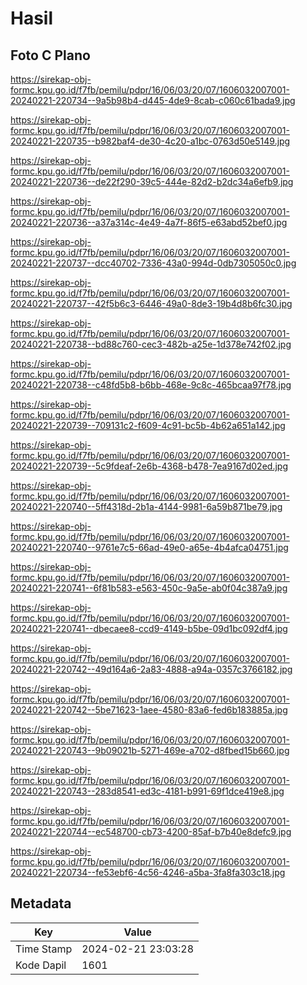 # Hasil

## Foto C Plano

https://sirekap-obj-formc.kpu.go.id/f7fb/pemilu/pdpr/16/06/03/20/07/1606032007001-20240221-220734--9a5b98b4-d445-4de9-8cab-c060c61bada9.jpg

https://sirekap-obj-formc.kpu.go.id/f7fb/pemilu/pdpr/16/06/03/20/07/1606032007001-20240221-220735--b982baf4-de30-4c20-a1bc-0763d50e5149.jpg

https://sirekap-obj-formc.kpu.go.id/f7fb/pemilu/pdpr/16/06/03/20/07/1606032007001-20240221-220736--de22f290-39c5-444e-82d2-b2dc34a6efb9.jpg

https://sirekap-obj-formc.kpu.go.id/f7fb/pemilu/pdpr/16/06/03/20/07/1606032007001-20240221-220736--a37a314c-4e49-4a7f-86f5-e63abd52bef0.jpg

https://sirekap-obj-formc.kpu.go.id/f7fb/pemilu/pdpr/16/06/03/20/07/1606032007001-20240221-220737--dcc40702-7336-43a0-994d-0db7305050c0.jpg

https://sirekap-obj-formc.kpu.go.id/f7fb/pemilu/pdpr/16/06/03/20/07/1606032007001-20240221-220737--42f5b6c3-6446-49a0-8de3-19b4d8b6fc30.jpg

https://sirekap-obj-formc.kpu.go.id/f7fb/pemilu/pdpr/16/06/03/20/07/1606032007001-20240221-220738--bd88c760-cec3-482b-a25e-1d378e742f02.jpg

https://sirekap-obj-formc.kpu.go.id/f7fb/pemilu/pdpr/16/06/03/20/07/1606032007001-20240221-220738--c48fd5b8-b6bb-468e-9c8c-465bcaa97f78.jpg

https://sirekap-obj-formc.kpu.go.id/f7fb/pemilu/pdpr/16/06/03/20/07/1606032007001-20240221-220739--709131c2-f609-4c91-bc5b-4b62a651a142.jpg

https://sirekap-obj-formc.kpu.go.id/f7fb/pemilu/pdpr/16/06/03/20/07/1606032007001-20240221-220739--5c9fdeaf-2e6b-4368-b478-7ea9167d02ed.jpg

https://sirekap-obj-formc.kpu.go.id/f7fb/pemilu/pdpr/16/06/03/20/07/1606032007001-20240221-220740--5ff4318d-2b1a-4144-9981-6a59b871be79.jpg

https://sirekap-obj-formc.kpu.go.id/f7fb/pemilu/pdpr/16/06/03/20/07/1606032007001-20240221-220740--9761e7c5-66ad-49e0-a65e-4b4afca04751.jpg

https://sirekap-obj-formc.kpu.go.id/f7fb/pemilu/pdpr/16/06/03/20/07/1606032007001-20240221-220741--6f81b583-e563-450c-9a5e-ab0f04c387a9.jpg

https://sirekap-obj-formc.kpu.go.id/f7fb/pemilu/pdpr/16/06/03/20/07/1606032007001-20240221-220741--dbecaee8-ccd9-4149-b5be-09d1bc092df4.jpg

https://sirekap-obj-formc.kpu.go.id/f7fb/pemilu/pdpr/16/06/03/20/07/1606032007001-20240221-220742--49d164a6-2a83-4888-a94a-0357c3766182.jpg

https://sirekap-obj-formc.kpu.go.id/f7fb/pemilu/pdpr/16/06/03/20/07/1606032007001-20240221-220742--5be71623-1aee-4580-83a6-fed6b183885a.jpg

https://sirekap-obj-formc.kpu.go.id/f7fb/pemilu/pdpr/16/06/03/20/07/1606032007001-20240221-220743--9b09021b-5271-469e-a702-d8fbed15b660.jpg

https://sirekap-obj-formc.kpu.go.id/f7fb/pemilu/pdpr/16/06/03/20/07/1606032007001-20240221-220743--283d8541-ed3c-4181-b991-69f1dce419e8.jpg

https://sirekap-obj-formc.kpu.go.id/f7fb/pemilu/pdpr/16/06/03/20/07/1606032007001-20240221-220744--ec548700-cb73-4200-85af-b7b40e8defc9.jpg

https://sirekap-obj-formc.kpu.go.id/f7fb/pemilu/pdpr/16/06/03/20/07/1606032007001-20240221-220734--fe53ebf6-4c56-4246-a5ba-3fa8fa303c18.jpg


## Metadata

| Key        | Value               |
| ---------- | ------------------- |
| Time Stamp | 2024-02-21 23:03:28 |
| Kode Dapil | 1601                |



